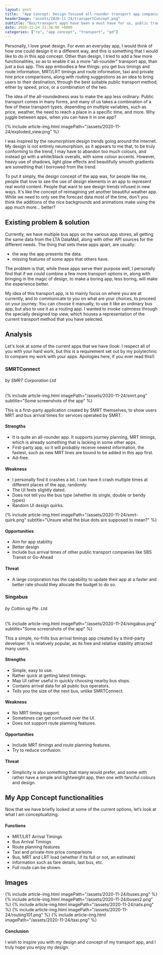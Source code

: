 ```yaml
---
layout: post
title:  "App Concept: Design-focused all-rounder transport app companion"
headerImage: "assets/2020-11-24/transportConcept.png"
subtitle: "Bus/transport apps have been a must have for us, public transport commuters in Singapore. What if, one takes the idea, and makes it... more aesthetically pleasing?"
date: 2020-11-24 21:30:00 +0800
categories: ["rp", "app concept", "transport", "pd"]
---
```


Personally, I love great design. For even an everyday app, I would think of how one could design it in a different way, and this is something that I would like to do in this app concept. Other than design, I tried to add a few more functionalities, so as to enable it as a more "all-rounder" transport app, than just a bus app. This app embodies a few things: you get bus timings and route information, MRT/LRT timings and route information, taxi and private hire price comparisons, along with routing suggestions as an idea to bring users to their destination, through the best suitable public transport method, either by speed, price, or a combination of the two.

The idea of the all-roundedness was to make the app less ordinary. Public transport comes in many forms, and many of us takes a combination of a few of these transport types, depending on multiple variables, such as price, weather, the need to reach a place in a specific time, and more. Why juggle between apps, when you can have it in one app?

{% include article-img.html imagePath="/assets/2020-11-24/exploded_view.png" %}

I was inspired by the neumorphism design trends going around the internet. My design is not entirely neumorphism, as it appears to me that, to be truly conforming to the trend, I may have to abandon too much colours, and instead go with a white/black overalls, with some colour accents. However, heavy use of shadows, light glow effects and beautifully smooth gradients are something that I borrowed from the trend. 

To put it simply, the design concept of the app was, for people like me, people that love to see the use of design elements in an app to represent real world content. People that want to see design trends infused in new ways. It's like the concept of reimagining yet another beautiful weather app. While we need to only see the forecast data most of the time, don't you think the additions of the nice backgrounds and animations make using the app much more... better?

## Existing problem & solution

Currently, we have multiple bus apps on the various app stores, all getting the same data from the LTA DataMall, along with other API sources for the different needs. The thing that sets these apps apart, are usually:
- the way the app presents the data.
- missing features of some apps that others have.

The problem is that, while these apps serve their purpose well, I personally find that if we could combine a few more transport options in, along with bringing in the magic of design, to make a boring app, less boring, will make the experience better.

My idea of this transport app, is to mainly focus on where you are at currently, and to communicate to you on what are your choices, to proceed on your journey. You can choose it manually, to use it like an ordinary bus app, but also to use it as a routing app. I wanted to invoke calmness through the specially designed top view, which houses a representation of the current transport method that you have selected. 

## Analysis

Let's look at some of the current apps that we have (look: I respect all of you with your hard work, but this is a requirement set out by my polytechnic to compare my work with your apps. Apologies here, if you ever read this!)

### SMRTConnect
###### by SMRT Corporation Ltd
{% include article-img.html imagePath="/assets/2020-11-24/smrt.png" subtitle="Some screenshots of the app" %}

This is a first-party application created by SMRT themselves, to show users MRT and bus arrival times for services operated by SMRT. 

#### Strengths
- It is quite an all-rounder app. It supports journey planning, MRT timings, which is already something that is lacking in some other apps.
- First-party app, so it will probably receive newest information, the fastest, such as new MRT lines are bound to be added in this app first.
- Ad-free.

#### Weakness
- I personally find it crashes a lot. I can have it crash multiple times at different places of the app, randomly.
- The UI feels slightly dated.
- Does not tell you the bus type (whether its single, double or bendy types)
- Random UI design quirks.

{% include article-img.html imagePath="/assets/2020-11-24/smrt-quirk.png" subtitle="Unsure what the blue dots are supposed to mean?" %}

#### Opportunities
- Aim for app stability
- Better design
- Include bus arrival times of other public transport companies like SBS Transit or Go-Ahead

#### Threat
- A large corporation has the capability to update their app at a faster and better rate should they allocate the budget to do so.

### Singabus
###### by Cotton.sg Pte. Ltd.
{% include article-img.html imagePath="/assets/2020-11-24/singabus.png" subtitle="Some screenshots of the app" %}

This a simple, no-frills bus arrival timings app created by a third-party developer. It is relatively popular, as its free and relative stability attracted many users.

#### Strengths
- Simple, easy to use.
- Rather quick at getting latest timings.
- Map UI rather useful in quickly choosing nearby bus stops.
- Contains arrival data for all public bus operators.
- Tells you the size of the next bus, unlike SMRTConnect.

#### Weakness
- No MRT timing support. 
- Sometimes can get confused over the UI.
- Does not support route planning features.

#### Opportunities
- Include MRT timings and route planning features.
- Try to reduce confusion.

#### Threat
- Simplicity is also something that many would prefer, and some with rather have a simple and lightweight app, then one with fanciful colours and design.

## My App Concept functionalities

Now that we have briefly looked at some of the current options, let’s look at what I am conceptualizing. 

#### Functions
- MRT/LRT Arrival Timings
- Bus Arrival Timings
- Route planning features
- Taxi and private-hire price comparisons
- Bus, MRT and LRT load (whether if its full or not, an estimate)
- Information such as fare details, last bus, etc.
- Full route can be shown.

## Images
{% include article-img.html imagePath="/assets/2020-11-24/buses.png" %}
{% include article-img.html imagePath="/assets/2020-11-24/buses2.png" %}
{% include article-img.html imagePath="/assets/2020-11-24/rails.png" %}
{% include article-img.html imagePath="/assets/2020-11-24/routing101.png" %}
{% include article-img.html imagePath="/assets/2020-11-24/taxi.png" %}

#### Conclusion
I wish to inspire you with my design and concept of my transport app, and I truly hope you enjoy my design.
